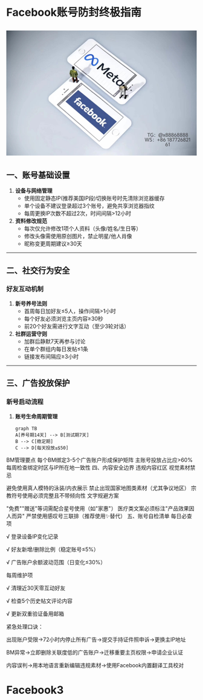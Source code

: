 # Facebook账号防封终极指南
![替代文字](84510a4422f70cca1910c56bd2fda4b.jpg)
---
## 一、账号基础设置
1. **设备与网络管理**  
   - 使用固定静态IP(推荐美国IP段)切换账号时先清除浏览器缓存  
   - 单个设备不建议登录超过3个账号，避免共享浏览器指纹  
   - 每周更换IP次数不超过2次，时间间隔>12小时  
2. **资料修改规范**  
   - 每次仅允许修改1项个人资料（头像/姓名/生日等）  
   - 修改头像需使用原创图片，禁止明星/他人肖像  
   - 昵称变更周期建议≥30天  
---
## 二、社交行为安全
### 好友互动机制
1. **新号养号法则**  
   - 首周每日加好友≤5人，操作间隔>1小时  
   - 每个好友必须浏览主页内容≥30秒  
   - 前20个好友需进行文字互动（至少3轮对话）
2. **社群运营守则**  
   - 加群后静默7天再参与讨论  
   - 在单个群组内每日发帖≤1条  
   - 链接发布间隔应≥3小时  
---
## 三、广告投放保护
### 新号启动流程
1. **账号生命周期管理**  
   ```
   graph TB
   A[养号期14天] --> B[测试期7天]
   B --> C[稳定期]
   C --> D[每天投放≤$50]
BM管理要点
每个BM绑定3-5个广告账户形成保护矩阵
主账号投放占比应>60%
每周检查绑定时区与IP所在地一致性
四、内容安全边界
违规内容红区
视觉素材禁忌

避免使用真人模特的泳装/内衣展示
禁止出现国家地图类素材（尤其争议地区）
宗教符号使用必须完整且不带倾向性
文字规避方案

"免费""赠送"等词需配合星号使用（如"家惠"）
医疗类文案必须标注"产品效果因人而异"
严禁使用感叹号三联排（推荐使用✨替代）
五、账号自检清单
每日必查项

√ 登录设备IP变化记录

√ 好友新增/删除比例（稳定账号≤5%）

√ 广告账户余额波动范围（日变化≤30%）

每周维护项

√ 清理近30天零互动好友

√ 检查5个历史帖文评论内容

√ 更新双重验证备用邮箱

紧急处理口诀：

出现账户受限→72小时内停止所有广告→提交手持证件照申诉→更换主IP地址

BM异常→立即删除关联度低的广告账户→迁移重要主页权限→申请企业认证

内容误判→用本地语言重新编辑违规素材→使用Facebook内置翻译工具校对
# Facebook3
